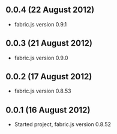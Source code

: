 ## 0.0.4 (22 August 2012)

  - fabric.js version 0.9.1

## 0.0.3 (21 August 2012)

  - fabric.js version 0.9.0

## 0.0.2 (17 August 2012)

  - fabric.js version 0.8.53

## 0.0.1 (16 August 2012)

  - Started project, fabric.js version 0.8.52